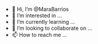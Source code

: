 - 👋 Hi, I’m @MaraBarrios
- 👀 I’m interested in ...
- 🌱 I’m currently learning ...
- 💞️ I’m looking to collaborate on ...
- 📫 How to reach me ...

<!---
MaraBarrios/MaraBarrios is a ✨ special ✨ repository because its `README.md` (this file) appears on your GitHub profile.
You can click the Preview link to take a look at your changes.
--->
